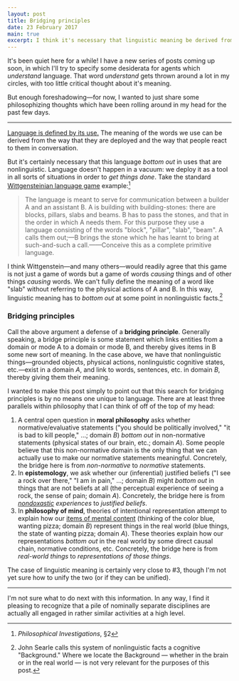 ```yaml
---
layout: post
title: Bridging principles
date: 23 February 2017
main: true
excerpt: I think it's necessary that linguistic meaning be derived from sources that are <em>nonlinguistic</em>. I call this claim a "bridging principle," and demonstrate parallel bridging principles in several subfields of philosophy.
---
```


It's been quiet here for a while! I have a new series of posts coming up soon, in which I'll try to specify some desiderata for agents which *understand* language. That word *understand* gets thrown around a lot in my circles, with too little critical thought about it's meaning.

But enough foreshadowing—for now, I wanted to just share some philosophizing thoughts which have been rolling around in my head for the past few days.

----

[Language is defined by its use.][1] The meaning of the words we use can be derived from the way that they are deployed and the way that people react to them in conversation.

But it's certainly necessary that this language *bottom out* in uses that are nonlinguistic. Language doesn't happen in a vacuum: we deploy it as a tool in all sorts of situations in order to *get things done*. Take the standard [Wittgensteinian language game][2] example:[^1]

> The language is meant to serve for communication between a builder A and an assistant B. A is building with building-stones: there are blocks, pillars, slabs and beams. B has to pass the stones, and that in the order in which A needs them. For this purpose they use a language consisting of the words "block", "pillar", "slab", "beam". A calls them out;—B brings the stone which he has learnt to bring at such-and-such a call.——Conceive this as a complete primitive language.

I think Wittgenstein—and many others—would readily agree that this game is not just a game of words but a game of words *causing* things and of other things *causing* words. We can't fully define the meaning of a word like "slab" without referring to the physical actions of A and B. In this way, linguistic meaning has to *bottom out* at some point in nonlinguistic facts.[^2]

### Bridging principles

Call the above argument a defense of a **bridging principle**. Generally speaking, a bridge principle is some statement which links entities from a domain or mode A to a domain or mode B, and thereby gives items in B some new sort of meaning. In the case above, we have that nonlinguistic things—grounded objects, physical actions, nonlinguistic cognitive states, etc.—exist in a domain *A*, and link to words, sentences, etc. in domain *B*, thereby giving them their meaning.

I wanted to make this post simply to point out that this search for bridging principles is by no means one unique to language. There are at least three parallels within philosophy that I can think of off of the top of my head:

1. A central open question in **moral philosophy** asks whether normative/evaluative statements ("you should be politically involved," "it is bad to kill people," …; domain *B*) *bottom out* in non-normative statements (physical states of our brain, etc.; domain *A*). Some people believe that this non-normative domain is the only thing that we can actually use to make our normative statements meaningful. Concretely, the bridge here is from *non-normative* to *normative* statements.
2. In **epistemology**, we ask whether our (inferential) justified beliefs ("I see a rock over there," "I am in pain," …; domain *B*) might *bottom out* in things that are not beliefs at all (the perceptual experience of seeing a rock, the sense of pain; domain *A*). Concretely, the bridge here is from *[nondoxastic][3] experiences* to *justified beliefs*.
3. In **philosophy of mind**, theories of intentional representation attempt to explain how our [items of mental content][4] (thinking of the color blue, wanting pizza; domain *B*) represent things in the real world (blue things, the state of wanting pizza; domain *A*). These theories explain how our representations *bottom out* in the real world by some direct causal chain, normative conditions, etc. Concretely, the bridge here is from *real-world things* to *representations of those things*.

The case of linguistic meaning is certainly very close to #3, though I'm not yet sure how to unify the two (or if they can be unified).

----

I'm not sure what to do next with this information. In any way, I find it pleasing to recognize that a pile of nominally separate disciplines are actually all engaged in rather similar activities at a high level.

[1]: http://www.foldl.me/2016/situated-language-learning/
[2]: https://en.wikipedia.org/wiki/Language-game_(philosophy)
[3]: https://plato.stanford.edu/entries/epistemology/#FOU
[4]: https://plato.stanford.edu/entries/content-causal/

[^1]: *Philosophical Investigations*, §2
[^2]: John Searle calls this system of nonlinguistic facts a cognitive "Background." Where we locate the Background — whether in the brain or in the real world — is not very relevant for the purposes of this post.